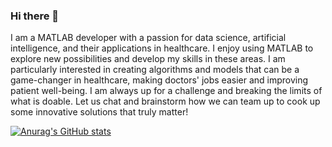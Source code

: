 ### Hi there 👋

I am a MATLAB developer with a passion for data science, artificial intelligence, and their applications in healthcare. I enjoy using MATLAB to explore new possibilities and develop my skills in these areas. I am particularly interested in creating algorithms and models that can be a game-changer in healthcare, making doctors' jobs easier and improving patient well-being. I am always up for a challenge and breaking the limits of what is doable. Let us chat and brainstorm how we can team up to cook up some innovative solutions that truly matter!

[![Anurag's GitHub stats](https://github-readme-stats.vercel.app/api?username=bengentle10)](https://github.com/anuraghazra/github-readme-stats)
